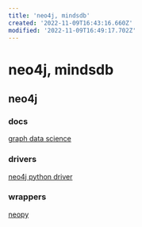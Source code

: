 ```yaml
---
title: 'neo4j, mindsdb'
created: '2022-11-09T16:43:16.660Z'
modified: '2022-11-09T16:49:17.702Z'
---
```


# neo4j, mindsdb

## neo4j

### docs

[graph data science](https://neo4j.com/docs/graph-data-science/current/operations-reference/algorithm-references/)

### drivers

[neo4j python driver](https://github.com/neo4j/neo4j-python-driver)

### wrappers

[neopy](https://github.com/pawamoy/neopy)

